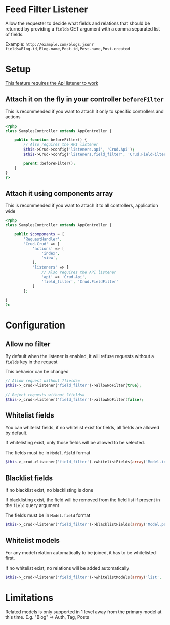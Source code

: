# Feed Filter Listener

Allow the requester to decide what fields and relations that should be
returned by providing a `fields` GET argument with a comma separated list of fields.

Example: `http://example.com/blogs.json?fields=Blog.id,Blog.name,Post.id,Post.name,Post.created`

# Setup

[This feature requires the Api listener to work](08-api.md)

## Attach it on the fly in your controller `beforeFilter`

This is recommended if you want to attach it only to specific controllers and actions

```php
<?php
class SamplesController extends AppController {

	public function beforeFilter() {
		// Also requires the API listener
		$this->Crud->config('listeners.api', 'Crud.Api');
		$this->Crud->config('listeners.field_filter', 'Crud.FieldFilter');

		parent::beforeFilter();
	}
}
?>
```

## Attach it using components array

This is recommended if you want to attach it to all controllers, application wide

```php
<?php
class SamplesController extends AppController {

	public $components = [
		'RequestHandler',
		'Crud.Crud' => [
			'actions' => [
				'index',
				'view',
			],
			'listeners' => [
				// Also requires the API listener
				'api' => 'Crud.Api',
				'field_filter', 'Crud.FieldFilter'
			]
		];

}
?>
```

# Configuration

## Allow no filter

By default when the listener is enabled, it will refuse requests without a `fields` key in the request

This behavior can be changed

```php
// Allow request without ?fields=
$this->_crud->listener('field_filter')->allowNoFilter(true);

// Reject requests without ?fields=
$this->_crud->listener('field_filter')->allowNoFilter(false);
```

## Whitelist fields

You can whitelist fields, if no whitelist exist for fields, all fields are allowed by default.

If whitelisting exist, only those fields will be allowed to be selected.

The fields must be in `Model.field` format

```php
$this->_crud->listener('field_filter')->whitelistFields(array('Model.id', 'Model.name', 'Model.created'));
```

## Blacklist fields

If no blacklist exist, no blacklisting is done

If blacklisting exist, the field will be removed from the field list if present in the `field` query argument

The fields must be in `Model.field` format

```php
$this->_crud->listener('field_filter')->blacklistFields(array('Model.password', 'Model.auth_token', 'Model.created'));
```

## Whitelist models

For any model relation automatically to be joined, it has to be whitelisted first.

If no whitelist exist, no relations will be added automatically

```php
$this->_crud->listener('field_filter')->whitelistModels(array('list', 'of', 'models'));
```

# Limitations

Related models is only supported in 1 level away from the primary model at this time. E.g. "Blog" => Auth, Tag, Posts
